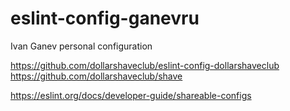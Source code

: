 # eslint-config-ganevru

Ivan Ganev personal configuration

https://github.com/dollarshaveclub/eslint-config-dollarshaveclub
https://github.com/dollarshaveclub/shave

https://eslint.org/docs/developer-guide/shareable-configs